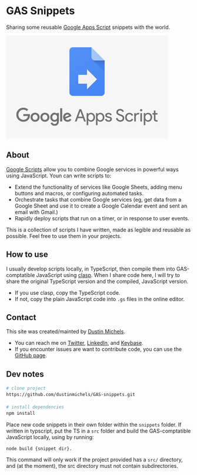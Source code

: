 # GAS Snippets

Sharing some reusable [Google Apps Script](https://developers.google.com/apps-script/) snippets with the world.

![GAS logo](./media/logo.png ':size=300')

## About

[Google Scripts](https://developers.google.com/apps-script/) allow you to combine Google services in powerful ways using JavaScript. Youn can write scripts to:

- Extend the functionality of services like Google Sheets, adding menu buttons and macros, or configuring automated tasks.
- Orchestrate tasks that combine Google services (eg, get data from a Google Sheet and use it to create a Google Calendar event and sent an email with Gmail.)
- Rapidly deploy scripts that run on a timer, or in response to user events.

This is a collection of scripts I have written, made as legible and reusable as possible. Feel free to use them in your projects.

## How to use

I usually develop scripts locally, in TypeScript, then compile them into GAS-comptatible JavaScript using [clasp](https://developers.google.com/apps-script/guides/clasp). When I share code here, I will try to share the original TypeScript version and the compiled, JavaScript version.

- If you use clasp, copy the TypeScript code.
- If not, copy the plain JavaScript code into `.gs` files in the online editor.

## Contact

This site was created/mainted by [Dustin Michels](http://dustinmichels.com/).

- You can reach me on [Twitter](https://twitter.com/Dustin_Michels), [LinkedIn](https://www.linkedin.com/in/dustin-michels), and [Keybase](https://keybase.io/dustinmichels).
- If you encounter issues are want to contribute code, you can use the [GitHub page](https://github.com/dustinmichels/GAS-snippets).

## Dev notes

```bash
# clone project
https://github.com/dustinmichels/GAS-snippets.git

# install dependencies
npm install
```

Place new code snippets in their own folder within the `snippets` folder. If written in typscript, put the TS in a `src` folder and build the GAS-comptatible JavaScript locally, using by running:

```bash
node build {snippet dir}.
```

This command will only work if the project provided has a `src/` directory, and (at the moment), the src directory must not contain subdirectories.
